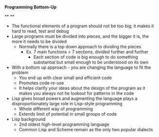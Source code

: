 

**Programming Bottom-Up**

**
**
- The functional elements of a program should not be too big; it makes it hard to read, test and debug
- Large programs must be divided into pieces, and the bigger it is, the more it needs to be divided
	- Normally there is a top down approach to dividing the pieces
		- Ex. 7 main functions = 7 sections, divided further and further
			- Each section of code is big enough to do something substantial but small enough to be understood on its own
- With a bottom up approach - you are changing the language to fit the problem
	- You end up with clear small and efficient code
	- Promotes code re-use
	- It helps clarify your ideas about the design of the program as it makes you always not he lookout for patterns in the code
- Lisp gives broad powers and augmenting the language plays a disproportionately large role in Lisp-style programming
	- Whole different way of programming
	- Extends limit of potential in small groups of code
- Lisp background
	- 2nd oldest high-level programming language
	- Common Lisp and Scheme remain as the only two popular dialects


